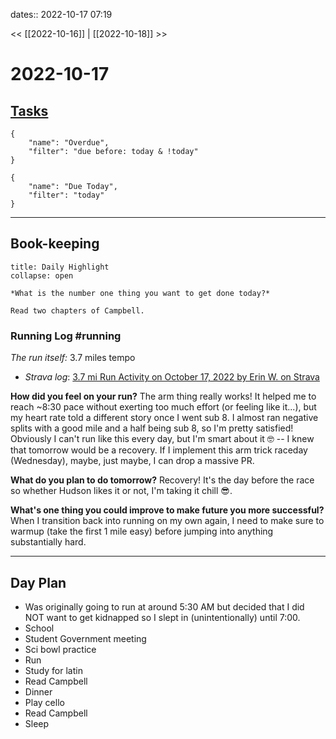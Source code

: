 dates:: 2022-10-17 07:19

<< [[2022-10-16]] | [[2022-10-18]] >>

# 2022-10-17

## [Tasks](https://todoist.com/app/today)
```todoist
{
	"name": "Overdue",
	"filter": "due before: today & !today"
}
```
```todoist
{
	"name": "Due Today",
	"filter": "today"
}
```
---
## Book-keeping

```ad-success
title: Daily Highlight
collapse: open

*What is the number one thing you want to get done today?*

Read two chapters of Campbell.
```

### Running Log #running  
*The run itself:* 3.7 miles tempo
- *Strava log*: [3.7 mi Run Activity on October 17, 2022 by Erin W. on Strava](https://www.strava.com/activities/7979258113/overview)

**How did you feel on your run?**
The arm thing really works! It helped me to reach ~8:30 pace without exerting too much effort (or feeling like it...), but my heart rate told a different story once I went sub 8. I almost ran negative splits with a good mile and a half being sub 8, so I'm pretty satisfied! Obviously I can't run like this every day, but I'm smart about it 🤓  -- I knew that tomorrow would be a recovery. If I implement this arm trick raceday (Wednesday), maybe, just maybe, I can drop a massive PR.

**What do you plan to do tomorrow?**
Recovery! It's the day before the race so whether Hudson likes it or not, I'm taking it chill 😎.

**What's one thing you could improve to make future you more successful?**
When I transition back into running on my own again, I need to make sure to warmup (take the first 1 mile easy) before jumping into anything substantially hard.

---
## Day Plan
- Was originally going to run at around 5:30 AM but decided that I did NOT want to get kidnapped so I slept in (unintentionally) until 7:00.
- School
- Student Government meeting
- Sci bowl practice
- Run
- Study for latin
- Read Campbell
- Dinner
- Play cello
- Read Campbell
- Sleep